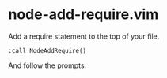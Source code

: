 # node-add-require.vim

Add a require statement to the top of your file.

```
:call NodeAddRequire()
```

And follow the prompts.
